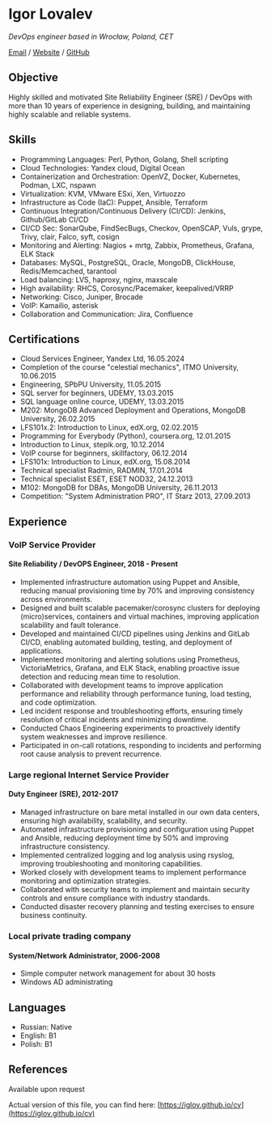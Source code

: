 # Igor Lovalev

_DevOps engineer based in Wrocław, Poland, CET_ <br>

[Email](mailto:iglov@avalon.land) / [Website](https://iglov.github.io/) / [GitHub](https://github.com/iglov/)

## Objective
Highly skilled and motivated Site Reliability Engineer (SRE) / DevOps with more than 10 years of experience in designing, building, and maintaining highly scalable and reliable systems.

## Skills
- Programming Languages: Perl, Python, Golang, Shell scripting
- Cloud Technologies: Yandex cloud, Digital Ocean
- Containerization and Orchestration: OpenVZ, Docker, Kubernetes, Podman, LXC, nspawn
- Virtualization: KVM, VMware ESxi, Xen, Virtuozzo
- Infrastructure as Code (IaC): Puppet, Ansible, Terraform
- Continuous Integration/Continuous Delivery (CI/CD): Jenkins, Github/GitLab CI/CD
- CI/CD Sec: SonarQube, FindSecBugs, Checkov, OpenSCAP, Vuls, grype, Trivy, clair, Falco, syft, cosign
- Monitoring and Alerting: Nagios + mrtg, Zabbix, Prometheus, Grafana, ELK Stack
- Databases: MySQL, PostgreSQL, Oracle, MongoDB, ClickHouse, Redis/Memcached, tarantool
- Load balancing: LVS, haproxy, nginx, maxscale
- High availability: RHCS, Corosync/Pacemaker, keepalived/VRRP
- Networking: Cisco, Juniper, Brocade
- VoIP: Kamailio, asterisk
- Collaboration and Communication: Jira, Confluence

## Certifications
- Cloud Services Engineer, Yandex Ltd, 16.05.2024
- Completion of the course "celestial mechanics", ITMO University, 10.06.2015
- Engineering, SPbPU University, 11.05.2015
- SQL server for beginners, UDEMY, 13.03.2015
- SQL language online cource, UDEMY, 13.03.2015
- M202: MongoDB Advanced Deployment and Operations, MongoDB University, 26.02.2015
- LFS101x.2: Introduction to Linux, edX.org, 02.02.2015
- Programming for Everybody (Python), coursera.org, 12.01.2015
- Introduction to Linux, stepik.org, 10.12.2014
- VoIP course for beginners, skillfactory, 06.12.2014
- LFS101x: Introduction to Linux, edX.org, 15.08.2014
- Technical specialist Radmin, RADMIN, 17.01.2014
- Technical specialist ESET, ESET NOD32, 24.12.2013
- M102: MongoDB for DBAs, MongoDB University, 26.11.2013
- Competition: "System Administration PRO", IT Starz 2013, 27.09.2013

## Experience

### VoIP Service Provider
#### Site Reliability / DevOPS Engineer, 2018 - Present

- Implemented infrastructure automation using Puppet and Ansible, reducing manual provisioning time by 70% and improving consistency across environments.
- Designed and built scalable pacemaker/corosync clusters for deploying (micro)services, containers and virtual machines, improving application scalability and fault tolerance.
- Developed and maintained CI/CD pipelines using Jenkins and GitLab CI/CD, enabling automated building, testing, and deployment of applications.
- Implemented monitoring and alerting solutions using Prometheus, VictoriaMetrics, Grafana, and ELK Stack, enabling proactive issue detection and reducing mean time to resolution.
- Collaborated with development teams to improve application performance and reliability through performance tuning, load testing, and code optimization.
- Led incident response and troubleshooting efforts, ensuring timely resolution of critical incidents and minimizing downtime.
- Conducted Chaos Engineering experiments to proactively identify system weaknesses and improve resilience.
- Participated in on-call rotations, responding to incidents and performing root cause analysis to prevent recurrence.

### Large regional Internet Service Provider
#### Duty Engineer (SRE), 2012-2017

- Managed infrastructure on bare metal installed in our own data centers, ensuring high availability, scalability, and security.
- Automated infrastructure provisioning and configuration using Puppet and Ansible, reducing deployment time by 50% and improving infrastructure consistency.
- Implemented centralized logging and log analysis using rsyslog, improving troubleshooting and monitoring capabilities.
- Worked closely with development teams to implement performance monitoring and optimization strategies.
- Collaborated with security teams to implement and maintain security controls and ensure compliance with industry standards.
- Conducted disaster recovery planning and testing exercises to ensure business continuity.

### Local private trading company
#### System/Network Administrator, 2006-2008
- Simple computer network management for about 30 hosts
- Windows AD administrating

## Languages
- Russian: Native
- English: B1
- Polish: B1

## References
Available upon request

Actual version of this file, you can find here: [https://iglov.github.io/cv](https://iglov.github.io/cv)
